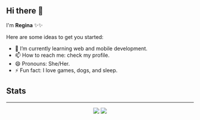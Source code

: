 ## Hi there 👋

I'm **Regina** ✨✨ 

Here are some ideas to get you started:


- 🌱 I’m currently learning web and mobile development.
- 📫 How to reach me: check my profile.
- 😄 Pronouns: She/Her.
- ⚡ Fun fact: I love games, dogs, and sleep.

## Stats
---
<p align="center">
  <img src="https://github-readme-stats-eight-theta.vercel.app/api?username=NataniaReginaCS&count_private=true&show_icons=true&hide_border=true&theme=buefy"/>
  <img src="https://github-readme-stats.vercel.app/api/top-langs/?username=NataniaReginaCS&langs_count=8&count_private=true&layout=compact&show_icons=true&hide_border=true&theme=buefy" />
</p>

<!--
- 🔭 I’m currently working on ...
- 👯 I’m looking to collaborate on ... 
- 🤔 I’m looking for help with ...  
- 💬 Ask me about ...
